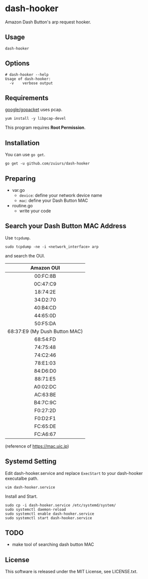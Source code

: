 # dash-hooker

Amazon Dash Button's arp request hooker.

## Usage

```
dash-hooker
```

## Options

```
# dash-hooker --help
Usage of dash-hooker:
  -v    verbose output
```

## Requirements

[google/gopacket](https://github.com/google/gopacket) uses pcap.

```
yum install -y libpcap-devel
```

This program requires **Root Permission**.

## Installation

You can use `go get`.

```
go get -u github.com/zuiurs/dash-hooker
```

## Preparing

- var.go
  - `device`: define your network device name
  - `mac`: define your Dash Button MAC
- routine.go
  - write your code

## Search your Dash Button MAC Address

Use `tcpdump`.

```
sudo tcpdump -ne -i <network_interface> arp
```

and search the OUI.

|Amazon OUI|
|:-:|
|00:FC:8B|
|0C:47:C9|
|18:74:2E|
|34:D2:70|
|40:B4:CD|
|44:65:0D|
|50:F5:DA|
|68:37:E9 (My Dush Button MAC)|
|68:54:FD|
|74:75:48|
|74:C2:46|
|78:E1:03|
|84:D6:D0|
|88:71:E5|
|A0:02:DC|
|AC:63:BE|
|B4:7C:9C|
|F0:27:2D|
|F0:D2:F1|
|FC:65:DE|
|FC:A6:67|

(reference of https://mac.uic.jp)

## Systemd Setting

Edit dash-hooker.service and replace `ExecStart` to your dash-hooker executalbe path.

```
vim dash-hooker.service
```

Install and Start.

```
sudo cp -i dash-hooker.service /etc/systemd/system/
sudo systemctl daemon-reload
sudo systemctl enable dash-hooker.service
sudo systemctl start dash-hooker.service
```

## TODO

- make tool of searching dash button MAC

## License

This software is released under the MIT License, see LICENSE.txt.
